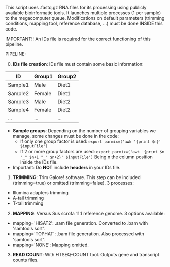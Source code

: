 This script uses .fastq.gz RNA files for its processing using publicly available bioinformatic tools. It launches multiple processes (1 per sample) to the megacomputer queue. Modifications on default parameters (trimming conditions, mapping tool, reference database, ...) must be done INSIDE this code.

IMPORTANT!! An IDs file is required for the correct functioning of this pipeline.

PIPELINE:

0) **IDs file creation**: IDs file must contain some basic information:

|ID      |Group1 |Group2 |
|--------|-------|-------|
|Sample1 |Male   |Diet1  |
|Sample2 |Female |Diet1  |
|Sample3 |Male   |Diet2  |
|Sample4 |Female |Diet2  |
|...     |...    |...    |

- **Sample groups**: Depending on the number of grouping variables we manage, some changes must be done in the code:
  - If only one group factor is used: `export parmix=('awk '{print $n}' $inputFile')`
  - If 2 or more group factors are used: `export parmix=('awk '{print $n "_" $n+1 "_" $n+2}' $inputFile')`
  Being n the column position inside the IDs file.
- Important: Do **NOT** include **headers** in your IDs file.

1) **TRIMMING**: Trim Galore! software. This step can be included (trimming=true) or omitted (trimming=false). 3 processes:
- Illumina adapters trimming
- A-tail trimming
- T-tail trimming

2) **MAPPING**: Versus Sus scrofa 11.1 reference genome. 3 options available:
- mapping='HISAT2': .sam file generation. Converted to .bam with 'samtools sort'.
- mapping='TOPHAT': .bam file generation. Also processed with 'samtools sort'.
- mapping='NONE': Mapping omitted.

3) **READ COUNT**: With HTSEQ-COUNT tool. Outputs gene and transcript counts files.

